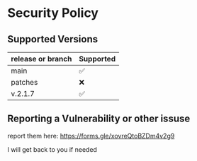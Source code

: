 # Security Policy

## Supported Versions



| release or branch | Supported |
| ------- | ------------------ |
| main    | :white_check_mark: |
| patches   | :x:
|v.2.1.7|:white_check_mark:



## Reporting a Vulnerability or other issuse

report them here: https://forms.gle/xovreQtoBZDm4v2g9

I will get back to you if needed
